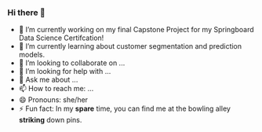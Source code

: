 ### Hi there 👋

<!--
**lmgaines30/lmgaines30** is a ✨ _special_ ✨ repository because its `README.md` (this file) appears on your GitHub profile.

Here are some ideas to get you started:-->

- 🔭 I’m currently working on my final Capstone Project for my Springboard Data Science Certifcation!
- 🌱 I’m currently learning about customer segmentation and prediction models. 
- 👯 I’m looking to collaborate on ...
- 🤔 I’m looking for help with ...
- 💬 Ask me about ...
- 📫 How to reach me: ...
- 😄 Pronouns: she/her
- ⚡ Fun fact: In my **spare** time, you can find me at the bowling alley **striking** down pins.

